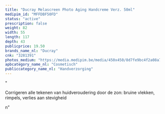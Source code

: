 ```yaml
---
title: "Ducray Melascreen Photo Aging Handcreme Verz. 50ml"
medipim_id: "MFFDBF50FD"
status: "active"
prescription: false
weight: 82
width: 55
length: 117
depth: 43
publicprice: 19.50
brands_name_nl: "Ducray"
cnk: "3281391"
photos_medium: "https://media.medipim.be/media/450x450/8d7fe9bc4f2a08a729fa2ece9ba0a71a.jpg"
apbcategory_name_nl: "Cosmetisch"
publiccategory_name_nl: "Handverzorging"
---
```

"<p>Corrigeren alle tekenen van huidveroudering door de zon: bruine vlekken, rimpels, verlies aan stevigheid</p>n"
